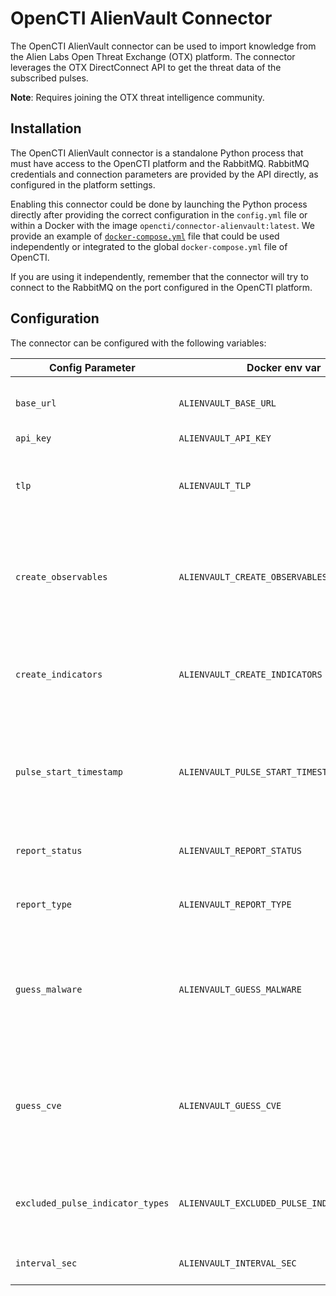 # OpenCTI AlienVault Connector

The OpenCTI AlienVault connector can be used to import knowledge from the Alien Labs Open Threat Exchange (OTX) platform.
The connector leverages the OTX DirectConnect API to get the threat data of the subscribed pulses. 

**Note**: Requires joining the OTX threat intelligence community.

## Installation

The OpenCTI AlienVault connector is a standalone Python process that must have access
to the OpenCTI platform and the RabbitMQ. RabbitMQ credentials and connection parameters
are provided by the API directly, as configured in the platform settings.

Enabling this connector could be done by launching the Python process directly after
providing the correct configuration in the `config.yml` file or within a Docker with
the image `opencti/connector-alienvault:latest`. We provide an example of
[`docker-compose.yml`](docker-compose.yml) file that could be used independently or
integrated to the global `docker-compose.yml` file of OpenCTI.

If you are using it independently, remember that the connector will try to connect to
the RabbitMQ on the port configured in the OpenCTI platform.

## Configuration

The connector can be configured with the following variables:

| Config Parameter                 | Docker env var                              | Default                      | Description                                                                                             |
| -------------------------------- | ------------------------------------------- | ---------------------------- | ------------------------------------------------------------------------------------------------------- |
| `base_url`                       | `ALIENVAULT_BASE_URL`                       | `https://otx.alienvault.com` | The base URL for the OTX DirectConnect API.                                                             |
| `api_key`                        | `ALIENVAULT_API_KEY`                        | `ChangeMe`                   | The OTX Key.                                                                                            |
| `tlp`                            | `ALIENVAULT_TLP`                            | `White`                      | The default TLP marking used if the Pulse does not define TLP.                                          |
| `create_observables`             | `ALIENVAULT_CREATE_OBSERVABLES`             | `true`                       | If true then observables will be created from Pulse indicators and added to the report.                 |
| `create_indicators`              | `ALIENVAULT_CREATE_INDICATORS`              | `true`                       | If true then indicators will be created from Pulse indicators and added to the report.                  |
| `pulse_start_timestamp`          | `ALIENVAULT_PULSE_START_TIMESTAMP`          | `2020-05-01T00:00:00`        | The Pulses modified after this timestamp will be imported. Timestamp in ISO 8601 format, UTC.           |
| `report_status`                  | `ALIENVAULT_REPORT_STATUS`                  | `New`                        | The status of imported reports in the OpenCTI.                                                          |
| `report_type`                    | `ALIENVAULT_REPORT_TYPE`                    | `threat-report`              | The type of imported reports in the OpenCTI.                                                            |
| `guess_malware`                  | `ALIENVAULT_GUESS_MALWARE`                  | `false`                      | The Pulse tags are used to guess (queries malwares in the OpenCTI) malwares related to the given Pulse. |
| `guess_cve`                      | `ALIENVAULT_GUESS_CVE`                      | `false`                      | The Pulse tags are used to guess (checks whether tag matches (CVE-\d{4}-\d{4,7})) vulnerabilities.      |
| `excluded_pulse_indicator_types` | `ALIENVAULT_EXCLUDED_PULSE_INDICATOR_TYPES` | `FileHash-MD5,FileHash-SHA1` | The Pulse indicator types that will be excluded from the import.                                        |
| `interval_sec`                   | `ALIENVAULT_INTERVAL_SEC`                   | `1800`                       | The import interval in seconds.                                                                         |
